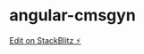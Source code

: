 # angular-cmsgyn

[Edit on StackBlitz ⚡️](https://stackblitz.com/edit/angular-fade-animacion-de-rutas)